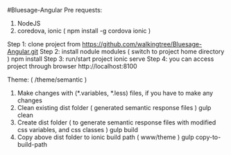 #Bluesage-Angular
Pre requests:
1) NodeJS
2) coredova, ionic ( npm install -g cordova ionic )

Step 1: clone project from
https://github.com/walkingtree/Bluesage-Angular.git
Step 2: install nodule modules ( switch to project home directory )
npm install
Step 3: run/start project
ionic serve
Step 4: you can access project through browser
http://localhost:8100

Theme: ( /theme/semantic )
1) Make changes with (*.variables, *.less) files, if you have to make any changes
2) Clean existing dist folder ( generated semantic response files )
   gulp clean
3) Create dist folder ( to generate semantic response files with modified css variables, and css classes )
   gulp build
4) Copy above dist folder to ionic build path ( www/theme )
   gulp copy-to-build-path